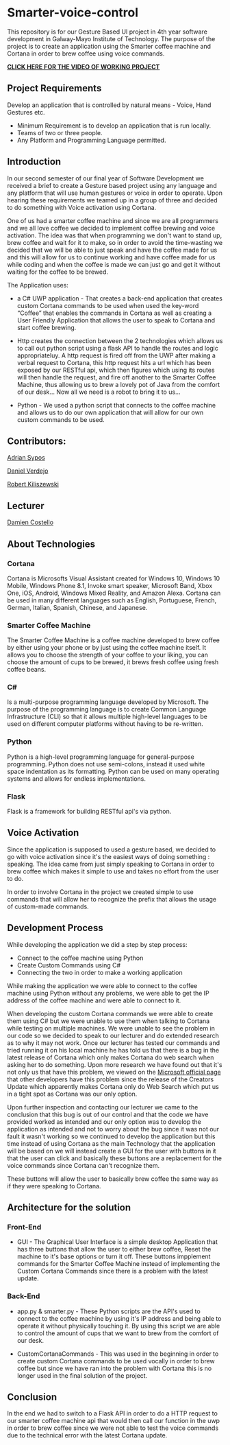 # Smarter-voice-control


This repository is for our Gesture Based UI project in 4th year software development in Galway-Mayo Institute of Technology. The purpose of the project is to create an application using the Smarter coffee machine and Cortana in order to brew coffee using voice commands.

[**CLICK HERE FOR THE VIDEO OF WORKING PROJECT**](https://youtu.be/Nih-y2uPVd8)

## Project Requirements
Develop an application that is controlled by natural means - Voice, Hand Gestures etc.


* Minimum Requirement is to develop an application that is run locally.
* Teams of two or three people.
* Any Platform and Programming Language permitted.


## Introduction
In our second semester of our final year of Software Development we received a brief to create a Gesture based project using any language and any platform that will use human gestures or voice in order to operate. Upon hearing these requirements we teamed up in a group of three and decided to do something with Voice activation using Cortana. 


One of us had a smarter coffee machine and since we are all programmers and we all love coffee we decided to implement coffee brewing and voice activation. The idea was that when programming we don't want to stand up, brew coffee and wait for it to make, so in order to avoid the time-wasting we decided that we will be able to just speak and have the coffee made for us and this will allow for us to continue working and have coffee made for us while coding and when the coffee is made we can just go and get it without waiting for the coffee to be brewed.


The Application uses:


* a C# UWP application - That creates a back-end application that creates custom Cortana commands to be used when used the key-word “Coffee” that enables the commands in Cortana as well as creating a User Friendly Application that allows the user to speak to Cortana and start coffee brewing.

* Http creates the connection between the 2 technologies which allows us to call out python script using a flask API to handle the routes and logic appropriateluy. A http request is fired off from the UWP after making a verbal request to Cortana, this http request hits a url which has been exposed by our RESTful api, which then figures which using its routes will then handle the request, and fire off another to the Smarter Coffee Machine, thus allowing us to brew a lovely pot of Java from the comfort of our desk... Now all we need is a robot to bring it to us...

* Python - We used a python script that connects to the coffee machine and allows us to do our own application that will allow for our own custom commands to be used.




## Contributors:
[Adrian Sypos](https://github.com/sarlianth)


[Daniel Verdejo](https://github.com/verdagio)


[Robert Kiliszewski](https://github.com/robertkiliszewski)


## Lecturer
[Damien Costello](https://github.com/arkiq)


## About Technologies


### Cortana


Cortana is Microsofts Visual Assistant created for Windows 10, Windows 10 Mobile, Windows Phone 8.1, Invoke smart speaker, Microsoft Band, Xbox One, iOS, Android, Windows Mixed Reality, and Amazon Alexa. Cortana can be used in many different languages such as English, Portuguese, French, German, Italian, Spanish, Chinese, and Japanese.


### Smarter Coffee Machine 
The Smarter Coffee Machine is a coffee machine developed to brew coffee by either using your phone or by just using the coffee machine itself. It allows you to choose the strength of your coffee to your liking, you can choose the amount of cups to be brewed, it brews fresh coffee using fresh coffee beans.


### C#
Is a multi-purpose programming language developed by Microsoft. The purpose of the programming language is to create Common Language Infrastructure (CLI) so that it allows multiple high-level languages to be used on different computer platforms without having to be re-written.


### Python
Python is a high-level programming language for general-purpose programming. Python does not use semi-colons, instead it used white space indentation as its formatting. Python can be used on many operating systems and allows for endless implementations.

### Flask
Flask is a framework for building RESTful api's via python.

## Voice Activation


Since the application is supposed to used a gesture based, we decided to go with voice activation since it's the easiest ways of doing something : speaking. The idea came from just simply speaking to Cortana in order to brew coffee which makes it simple to use and takes no effort from the user to do.


In order to involve Cortana in the project we created simple to use commands that will allow her to recognize the prefix that allows the usage of custom-made commands.


## Development Process


While developing the application we did a step by step process:
* Connect to the coffee machine using Python
* Create Custom Commands using C#
* Connecting the two in order to make a working application


While making the application we were able to connect to the coffee machine using Python without any problems, we were able to get the IP address of the coffee machine and were able to connect to it.


When developing the custom Cortana commands we were able to create them using C# but we were unable to use them when talking to Cortana while testing on multiple machines. We were unable to see the problem in our code so we decided to speak to our lecturer and do extended research as to why it may not work. Once our lecturer has tested our commands and tried running it on his local machine he has told us that there is a bug in the latest release of Cortana which only makes Cortana do web search when asking her to do something. Upon more research we have found out that it's not only us that have this problem, we viewed on the [Microsoft official page](https://answers.microsoft.com/en-us/windows/forum/windows_10-win_cortana-winpc/cortana-only-providing-web-search-answers-since/2afe3c97-f578-4c58-b7d9-8b6768d453c4) that other developers have this problem since the release of the Creators Update which apparently makes Cortana only do Web Search which put us in a tight spot as Cortana was our only option.


Upon further inspection and contacting our lecturer we came to the conclusion that this bug is out of our control and that the code we have provided worked as intended and our only option was to develop the application as intended and not to worry about the bug since it was not our fault it wasn't working so we continued to develop the application but this time instead of using Cortana as the main Technology that the application will be based on we will instead create a GUI for the user with buttons in it that the user can click and basically these buttons are a replacement for the voice commands since Cortana can't recognize them.

These buttons will allow the user to basically brew coffee the same way as if they were speaking to Cortana.

## Architecture for the solution

### Front-End

* GUI - The Graphical User Interface is a simple desktop Application that has three buttons that allow the user to either brew coffee, Reset the machine to it's base options or turn it off. These buttons impplement commands for the Smarter Coffee Machine instead of implementing the Custom Cortana Commands since there is a problem with the latest update.

### Back-End
* app.py & smarter.py - These Python scripts are the API's used to connect to the coffee machine by using it's IP address and being able to operate it without physically touching it. By using this script we are able to control the amount of cups that we want to brew from the comfort of our desk.

* CustomCortanaCommands - This was used in the beginning in order to create custom Cortana commands to be used vocally in order to brew coffee but since we have ran into the problem with Cortana this is no longer used in the final solution of the project.

## Conclusion

In the end we had to switch to a Flask API in order to do a HTTP request to our smarter coffee machine api that would then call our function in the uwp in order to brew coffee since we were not able to test the voice commands due to the technical error with the latest Cortana update.
